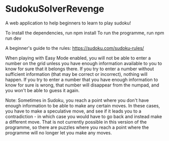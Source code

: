 # SudokuSolverRevenge

A web application to help beginners to learn to play sudoku!

To install the dependencies, run 
npm install
To run the programme, run
npm run dev

A beginner's guide to the rules: https://sudoku.com/sudoku-rules/

When playing with Easy Mode enabled, you will not be able to enter a number on the grid unless
you have enough information available to you to know for sure that it belongs there. If you try
to enter a number without sufficient information (that may be correct or incorrect), 
nothing will happen. If you try to enter a number that you have enough information to know for
sure is wrong, that number will disappear from the numpad, and you won't be able to guess it again.

Note:
Sometimes in Sudoku, you reach a point where you don't have enough information to be able to make
any certain moves. In these cases, you have to make a speculative move, and see if it leads you to 
a contradiction - in which case you would have to go back and instead make a different move. That 
is not currently possible in this version of the programme, so there are puzzles where you reach a
point where the programme will no longer let you make any moves.
